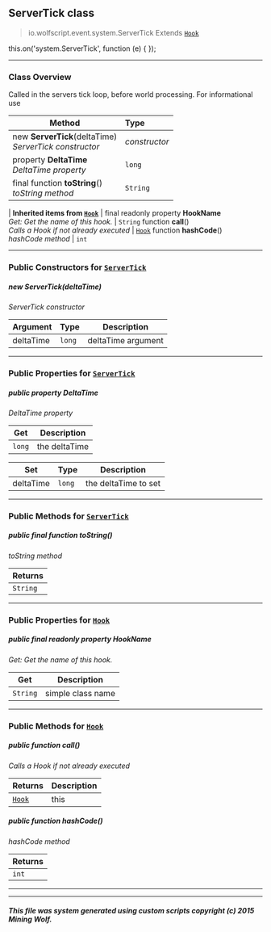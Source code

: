 ## ServerTick __class__

>io.wolfscript.event.system.ServerTick
>Extends [`Hook`](../../hook/Hook.md)

this.on('system.ServerTick', function (e) { });

---

### Class Overview

Called in the servers tick loop, before world processing. For informational use

Method | Type   
--- | :--- 
new __ServerTick__(deltaTime) <br> _ServerTick constructor_ | _constructor_
  property __DeltaTime__ <br> _DeltaTime property_ | `long`
final function __toString__() <br> _toString method_ | `String`
 |
__Inherited items from [`Hook`](../../hook/Hook.md)__ |
final readonly property __HookName__ <br> _Get: Get the name of this hook._ | `String`
 function __call__() <br> _Calls a Hook if not already executed_ | [`Hook`](../../hook/Hook.md)
 function __hashCode__() <br> _hashCode method_ | `int`





---

### Public Constructors for [`ServerTick`](ServerTick.md)

##### <a id='servertick'></a>new __ServerTick__(deltaTime) 

_ServerTick constructor_

Argument | Type | Description  
--- | --- | --- 
deltaTime | `long` | deltaTime argument

---

### Public Properties for [`ServerTick`](ServerTick.md)

##### <a id='deltatime'></a>public   property __DeltaTime__

_DeltaTime property_

Get | Description
--- | --- 
`long` | the deltaTime

Set | Type | Description  
--- | --- | --- 
deltaTime | `long` | the deltaTime to set


---

### Public Methods for [`ServerTick`](ServerTick.md)

##### <a id='tostring'></a>public final function __toString__()

_toString method_

Returns | 
--- | 
`String` |


---

### Public Properties for [`Hook`](../../hook/Hook.md)

##### <a id='hookname'></a>public final readonly property __HookName__

_Get: Get the name of this hook._

Get | Description
--- | --- 
`String` | simple class name



---

### Public Methods for [`Hook`](../../hook/Hook.md)

##### <a id='call'></a>public  function __call__()

_Calls a Hook if not already executed_

Returns | Description
--- | --- 
[`Hook`](../../hook/Hook.md) | this


##### <a id='hashcode'></a>public  function __hashCode__()

_hashCode method_

Returns | 
--- | 
`int` |


---


---


##### This file was system generated using custom scripts copyright (c) 2015 Mining Wolf.
	

